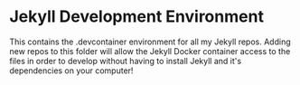 # Jekyll Development Environment

This contains the .devcontainer environment for all my Jekyll repos. Adding new repos to this folder will allow the Jekyll Docker container access to the files in order to develop without having to install Jekyll and it's dependencies on your computer!